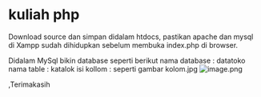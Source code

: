 # kuliah php

 Download source dan simpan didalam htdocs,
 pastikan apache dan mysql di Xampp sudah dihidupkan sebelum membuka index.php di browser.

 Didalam MySql bikin database seperti berikut
 nama database : datatoko
 nama table : katalok
 isi kollom : seperti gambar kolom.jpg
 ![image.png]( {https://raw.githubusercontent.com/SunTStudio/kuliahphp/main/kolom.jpg} )

,Terimakasih
